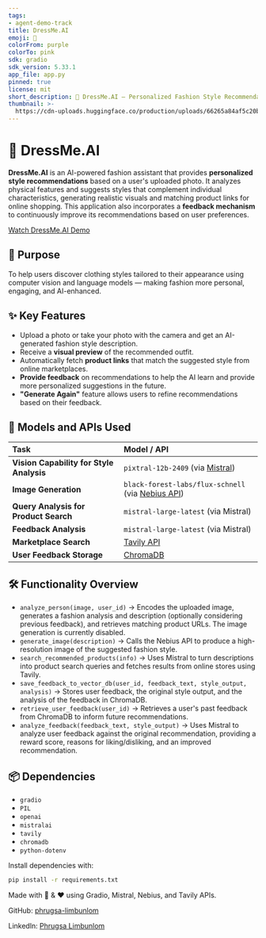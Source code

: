```yaml
---
tags:
- agent-demo-track
title: DressMe.AI
emoji: 👗
colorFrom: purple
colorTo: pink
sdk: gradio
sdk_version: 5.33.1
app_file: app.py
pinned: true
license: mit
short_description: 👗 DressMe.AI — Personalized Fashion Style Recommendations
thumbnail: >-
  https://cdn-uploads.huggingface.co/production/uploads/66265a84af5c20bdffef0120/y6FywE76xt5_n4vWEf_7K.jpeg
---
```

# 👗 DressMe.AI

**DressMe.AI** is an AI-powered fashion assistant that provides **personalized style recommendations** based on a user's uploaded photo. It analyzes physical features and suggests styles that complement individual characteristics, generating realistic visuals and matching product links for online shopping. This application also incorporates a **feedback mechanism** to continuously improve its recommendations based on user preferences.

[Watch DressMe.AI Demo](https://www.youtube.com/watch?v=6ten78F3TmQ)

## 🚀 Purpose

To help users discover clothing styles tailored to their appearance using computer vision and language models — making fashion more personal, engaging, and AI-enhanced.

## ✨ Key Features

-   Upload a photo or take your photo with the camera and get an AI-generated fashion style description.
-   Receive a **visual preview** of the recommended outfit.
-   Automatically fetch **product links** that match the suggested style from online marketplaces.
-   **Provide feedback** on recommendations to help the AI learn and provide more personalized suggestions in the future.
-   **"Generate Again"** feature allows users to refine recommendations based on their feedback.

## 🧠 Models and APIs Used

| Task                              | Model / API                                                                      |
| :-------------------------------- |:---------------------------------------------------------------------------------|
| **Vision Capability for Style Analysis** | `pixtral-12b-2409` (via [Mistral](https://mistral.ai))                           |
| **Image Generation** | `black-forest-labs/flux-schnell` (via [Nebius API](https://nebius.com/))|
| **Query Analysis for Product Search** | `mistral-large-latest` (via Mistral)                                             |
| **Feedback Analysis** | `mistral-large-latest` (via Mistral) |
| **Marketplace Search** | [Tavily API](https://www.tavily.com/)                                            |
| **User Feedback Storage** | [ChromaDB](https://www.trychroma.com/)                                           |

## 🛠️ Functionality Overview

-   `analyze_person(image, user_id)`
    → Encodes the uploaded image, generates a fashion analysis and description (optionally considering previous feedback), and retrieves matching product URLs. The image generation is currently disabled.
-   `generate_image(description)`
    → Calls the Nebius API to produce a high-resolution image of the suggested fashion style.
-   `search_recommended_products(info)`
    → Uses Mistral to turn descriptions into product search queries and fetches results from online stores using Tavily.
-   `save_feedback_to_vector_db(user_id, feedback_text, style_output, analysis)`
    → Stores user feedback, the original style output, and the analysis of the feedback in ChromaDB.
-   `retrieve_user_feedback(user_id)`
    → Retrieves a user's past feedback from ChromaDB to inform future recommendations.
-   `analyze_feedback(feedback_text, style_output)`
    → Uses Mistral to analyze user feedback against the original recommendation, providing a reward score, reasons for liking/disliking, and an improved recommendation.

## 📦 Dependencies

- `gradio`
- `PIL`
- `openai`
- `mistralai`
- `tavily`
- `chromadb`
- `python-dotenv`

Install dependencies with:

```bash
pip install -r requirements.txt
``` 

Made with 🧠 & ❤️ using Gradio, Mistral, Nebius, and Tavily APIs.

GitHub: [phrugsa-limbunlom](https://github.com/phrugsa-limbunlom)

Linkedln: [Phrugsa Limbunlom](https://www.linkedin.com/in/phrugsa-limbunlom-5b8995117/)